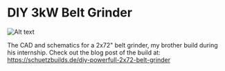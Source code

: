 # DIY 3kW Belt Grinder

![Alt text](relative/Pictures/signal-2022-07-25-161757_005.jpeg?raw=true "The finished belt grinder")

The CAD and schematics for a 2x72" belt grinder, my brother build during his internship.
Check out the blog post of the build at: https://schuetzbuilds.de/diy-powerfull-2x72-belt-grinder
